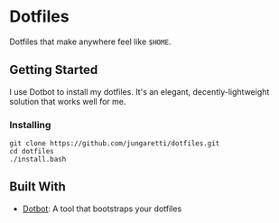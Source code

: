 # Dotfiles

Dotfiles that make anywhere feel like `$HOME`.

## Getting Started

I use Dotbot to install my dotfiles. It's an elegant, decently-lightweight solution that works well for me.

### Installing

```shell
git clone https://github.com/jungaretti/dotfiles.git
cd dotfiles
./install.bash
```

## Built With

- [Dotbot](https://github.com/anishathalye/dotbot): A tool that bootstraps your dotfiles
